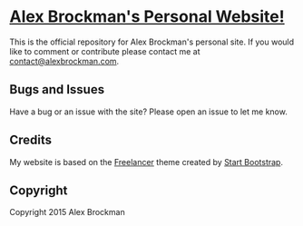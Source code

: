 # [Alex Brockman's Personal Website!](http://alexbrockman.com/)

This is the official repository for Alex Brockman's personal site. If you would like to comment or contribute please contact me at contact@alexbrockman.com.

## Bugs and Issues

Have a bug or an issue with the site? Please open an issue to let me know.

## Credits

My website is based on the [Freelancer](http://startbootstrap.com/template-overviews/freelancer/) theme created by [Start Bootstrap](http://startbootstrap.com/).

## Copyright

Copyright 2015 Alex Brockman